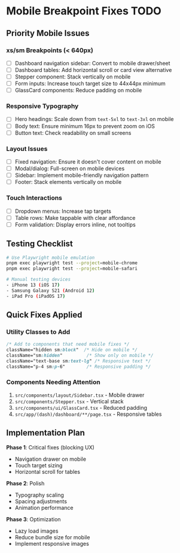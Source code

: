 # Mobile Breakpoint Fixes TODO

## Priority Mobile Issues

### xs/sm Breakpoints (< 640px)
- [ ] Dashboard navigation sidebar: Convert to mobile drawer/sheet
- [ ] Dashboard tables: Add horizontal scroll or card view alternative
- [ ] Stepper component: Stack vertically on mobile
- [ ] Form inputs: Increase touch target size to 44x44px minimum
- [ ] GlassCard components: Reduce padding on mobile

### Responsive Typography
- [ ] Hero headings: Scale down from `text-5xl` to `text-3xl` on mobile
- [ ] Body text: Ensure minimum 16px to prevent zoom on iOS
- [ ] Button text: Check readability on small screens

### Layout Issues
- [ ] Fixed navigation: Ensure it doesn't cover content on mobile
- [ ] Modal/dialog: Full-screen on mobile devices
- [ ] Sidebar: Implement mobile-friendly navigation pattern
- [ ] Footer: Stack elements vertically on mobile

### Touch Interactions
- [ ] Dropdown menus: Increase tap targets
- [ ] Table rows: Make tappable with clear affordance
- [ ] Form validation: Display errors inline, not tooltips

## Testing Checklist

```bash
# Use Playwright mobile emulation
pnpm exec playwright test --project=mobile-chrome
pnpm exec playwright test --project=mobile-safari

# Manual testing devices
- iPhone 13 (iOS 17)
- Samsung Galaxy S21 (Android 12)
- iPad Pro (iPadOS 17)
```

## Quick Fixes Applied

### Utility Classes to Add
```css
/* Add to components that need mobile fixes */
className="hidden sm:block"  /* Hide on mobile */
className="sm:hidden"         /* Show only on mobile */
className="text-base sm:text-lg" /* Responsive text */
className="p-4 sm:p-6"        /* Responsive padding */
```

### Components Needing Attention
1. `src/components/layout/Sidebar.tsx` - Mobile drawer
2. `src/components/Stepper.tsx` - Vertical stack
3. `src/components/ui/GlassCard.tsx` - Reduced padding
4. `src/app/(dash)/dashboard/**/page.tsx` - Responsive tables

## Implementation Plan

**Phase 1**: Critical fixes (blocking UX)
- Navigation drawer on mobile
- Touch target sizing
- Horizontal scroll for tables

**Phase 2**: Polish
- Typography scaling
- Spacing adjustments
- Animation performance

**Phase 3**: Optimization
- Lazy load images
- Reduce bundle size for mobile
- Implement responsive images

